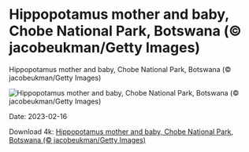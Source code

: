 # Hippopotamus mother and baby, Chobe National Park, Botswana (© jacobeukman/Getty Images)

Hippopotamus mother and baby, Chobe National Park, Botswana (© jacobeukman/Getty Images)

![Hippopotamus mother and baby, Chobe National Park, Botswana (© jacobeukman/Getty Images)](https://bing.com/th?id=OHR.HippoDayChobe_EN-US1475666654_UHD.jpg&rf=LaDigue_UHD.jpg&pid=hp&w=1024&h=576&rs=1&c=4)

Date: 2023-02-16

Download 4k: [Hippopotamus mother and baby, Chobe National Park, Botswana (© jacobeukman/Getty Images)](https://bing.com/th?id=OHR.HippoDayChobe_EN-US1475666654_UHD.jpg&rf=LaDigue_UHD.jpg&pid=hp&w=3840&h=2160&rs=1&c=4)

